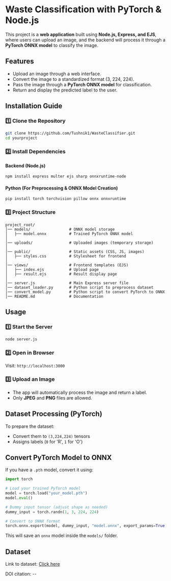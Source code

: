# Waste Classification with PyTorch & Node.js

This project is a **web application** built using **Node.js, Express, and EJS**, where users can upload an image, and the backend will process it through a **PyTorch ONNX model** to classify the image.

## Features

- Upload an image through a web interface.
- Convert the image to a standardized format (3, 224, 224).
- Pass the image through a **PyTorch ONNX model** for classification.
- Return and display the predicted label to the user.

## Installation Guide

### 1️⃣ **Clone the Repository**

```sh
git clone https://github.com/Tushnik1/WasteClassifier.git
cd yourproject
```

### 2️⃣ **Install Dependencies**

#### Backend (Node.js)

```sh
npm install express multer ejs sharp onnxruntime-node
```

#### Python (For Preprocessing & ONNX Model Creation)

```sh
pip install torch torchvision pillow onnx onnxruntime
```

### 3️⃣ **Project Structure**

```
project_root/
│── models/                 # ONNX model storage
│   ├── model.onnx          # Trained PyTorch ONNX model
│
│── uploads/                # Uploaded images (temporary storage)
│
│── public/                 # Static assets (CSS, JS, images)
│   ├── styles.css          # Stylesheet for frontend
│
│── views/                  # Frontend templates (EJS)
│   ├── index.ejs           # Upload page
│   ├── result.ejs          # Result display page
│
│── server.js               # Main Express server file
│── dataset_loader.py       # Python script to preprocess dataset
│── convert_model.py        # Python script to convert PyTorch to ONNX
│── README.md               # Documentation
```

## Usage

### **1️⃣ Start the Server**

```sh
node server.js
```

### **2️⃣ Open in Browser**

Visit: `http://localhost:3000`

### **3️⃣ Upload an Image**

- The app will automatically process the image and return a label.
- Only **JPEG** and **PNG** files are allowed.

## Dataset Processing (PyTorch)

To prepare the dataset:
- Convert them to `(3,224,224)` tensors
- Assigns labels (`0` for 'R', `1` for 'O')

## Convert PyTorch Model to ONNX

If you have a `.pth` model, convert it using:

```python
import torch

# Load your trained PyTorch model
model = torch.load("your_model.pth")
model.eval()

# Dummy input tensor (adjust shape as needed)
dummy_input = torch.randn(1, 3, 224, 224)

# Convert to ONNX format
torch.onnx.export(model, dummy_input, "model.onnx", export_params=True, opset_version=11, do_constant_folding=True, input_names=['input'], output_names=['output'])

```

This will save an `onnx` model inside the `models/` folder.


## Dataset
Link to dataset: <a href="https://www.kaggle.com/datasets/techsash/waste-classification-data/data">Click here</a> 
<div> DOI citation: --</div>


